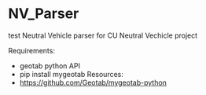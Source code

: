 # NV_Parser
test Neutral Vehicle parser for CU Neutral Vechicle project

Requirements:
- geotab python API
- pip install mygeotab
Resources:
- https://github.com/Geotab/mygeotab-python
